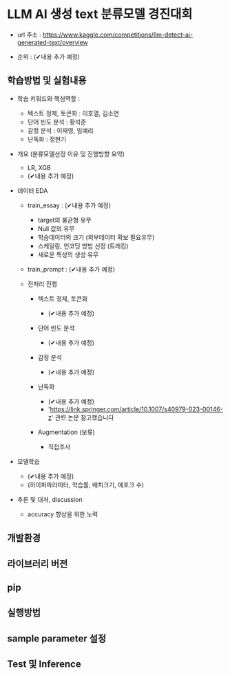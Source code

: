 # LLM AI 생성 text 분류모델 경진대회
     


- url 주소 :
https://www.kaggle.com/competitions/llm-detect-ai-generated-text/overview

- 순위 : (✔내용 추가 예정)



## 학습방법 및 실험내용



- 학습 키워드와 핵심역할 :

    - 텍스트 정제, 토큰화       : 이호열, 김소연
    - 단어 빈도 분석            : 황석준
    - 감정 분석                 : 이재영, 임예리
    - 난독화                    : 정현기


- 개요 (분류모델선정 이유 및 진행방향 요약)
    - LR, XGB
    - (✔내용 추가 예정)


- 데이터 EDA

    - train_essay : (✔내용 추가 예정)
      - target의 불균형 유무
      - Null 값의 유무
      - 학습데이터의 크기 (외부데이터 확보 필요유무)
      - 스케일링, 인코딩 방법 선정 (트래킹)
      - 새로운 특성의 생성 유무

    - train_prompt : (✔내용 추가 예정)

    - 전처리 진행
      
        - 텍스트 정제, 토큰화
          - (✔내용 추가 예정)
          
        - 단어 빈도 분석
          - (✔내용 추가 예정)
          
        - 감정 분석
          - (✔내용 추가 예정)
          
        - 난독화
          - (✔내용 추가 예정)
          - 'https://link.springer.com/article/10.1007/s40979-023-00146-z' 관련 논문 참고했습니다
          
        - Augmentation (보류)
          - 직접조사
       


- 모델학습
     - (✔내용 추가 예정)
     - (하이퍼파라미터, 학습률, 배치크기, 에포크 수)



- 추론 및 대처, discussion
  - accuracy 향상을 위한 노력

## 개발환경

## 라이브러리 버전

## pip

## 실행방법

## sample parameter 설정

## Test 및 Inference




